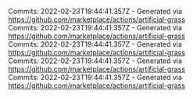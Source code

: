 Commits: 2022-02-23T19:44:41.357Z - Generated via https://github.com/marketplace/actions/artificial-grass
<br>
Commits: 2022-02-23T19:44:41.357Z - Generated via https://github.com/marketplace/actions/artificial-grass
<br>
Commits: 2022-02-23T19:44:41.357Z - Generated via https://github.com/marketplace/actions/artificial-grass
<br>
Commits: 2022-02-23T19:44:41.357Z - Generated via https://github.com/marketplace/actions/artificial-grass
<br>
Commits: 2022-02-23T19:44:41.357Z - Generated via https://github.com/marketplace/actions/artificial-grass
<br>
